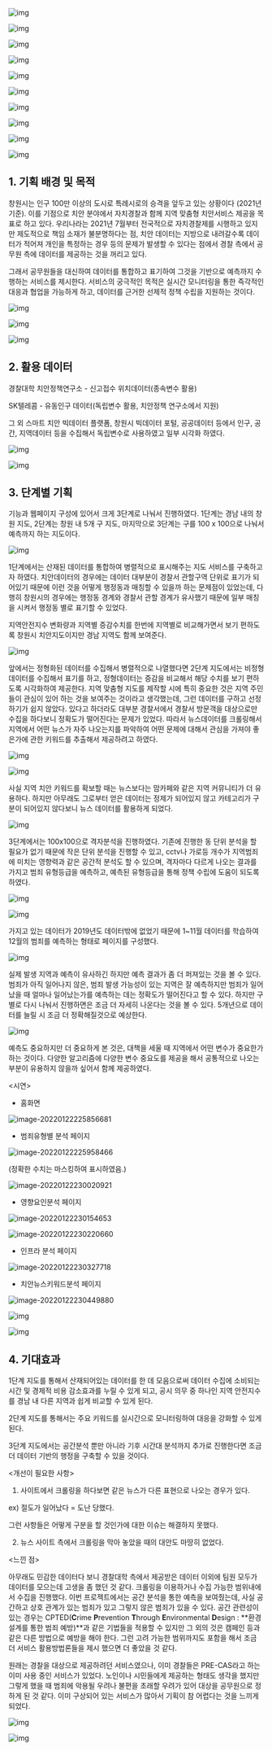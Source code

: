 ![img](https://s3.us-west-2.amazonaws.com/secure.notion-static.com/200fe9f6-9eb0-4255-95d4-40c63bb33214/Untitled.png?X-Amz-Algorithm=AWS4-HMAC-SHA256&X-Amz-Content-Sha256=UNSIGNED-PAYLOAD&X-Amz-Credential=AKIAT73L2G45EIPT3X45%2F20220113%2Fus-west-2%2Fs3%2Faws4_request&X-Amz-Date=20220113T141636Z&X-Amz-Expires=86400&X-Amz-Signature=013551b43cbf1be23d173c037001c340008b23859ad264e524c723d09f3ecf27&X-Amz-SignedHeaders=host&response-content-disposition=filename%20%3D%22Untitled.png%22&x-id=GetObject)



![img](https://s3.us-west-2.amazonaws.com/secure.notion-static.com/0d5e819b-f399-4897-8794-7068df813be9/Untitled.png?X-Amz-Algorithm=AWS4-HMAC-SHA256&X-Amz-Content-Sha256=UNSIGNED-PAYLOAD&X-Amz-Credential=AKIAT73L2G45EIPT3X45%2F20220113%2Fus-west-2%2Fs3%2Faws4_request&X-Amz-Date=20220113T142119Z&X-Amz-Expires=86400&X-Amz-Signature=a178c86156ec82808e5999734d91f0bba858a708b7d52fbf2d36e448df879e72&X-Amz-SignedHeaders=host&response-content-disposition=filename%20%3D%22Untitled.png%22&x-id=GetObject)



![img](https://s3.us-west-2.amazonaws.com/secure.notion-static.com/1bf8863e-bfbf-4c8a-9066-56dfd37101e4/Untitled.png?X-Amz-Algorithm=AWS4-HMAC-SHA256&X-Amz-Content-Sha256=UNSIGNED-PAYLOAD&X-Amz-Credential=AKIAT73L2G45EIPT3X45%2F20220113%2Fus-west-2%2Fs3%2Faws4_request&X-Amz-Date=20220113T141712Z&X-Amz-Expires=86400&X-Amz-Signature=c67984c4cde2ebfdabc902dcf4b7f585e833cc8c1299033bcf8773fa8c5ac7af&X-Amz-SignedHeaders=host&response-content-disposition=filename%20%3D%22Untitled.png%22&x-id=GetObject)



![img](https://s3.us-west-2.amazonaws.com/secure.notion-static.com/dc7dd6da-15cb-4eed-8d28-1557db2bd7e4/Untitled.png?X-Amz-Algorithm=AWS4-HMAC-SHA256&X-Amz-Content-Sha256=UNSIGNED-PAYLOAD&X-Amz-Credential=AKIAT73L2G45EIPT3X45%2F20220113%2Fus-west-2%2Fs3%2Faws4_request&X-Amz-Date=20220113T141734Z&X-Amz-Expires=86400&X-Amz-Signature=fdb709054a72f2783a7c56cb9cc1da64308331d2bcc3c7d1ea6504de2c606fee&X-Amz-SignedHeaders=host&response-content-disposition=filename%20%3D%22Untitled.png%22&x-id=GetObject)



![img](https://s3.us-west-2.amazonaws.com/secure.notion-static.com/6ee4da9e-08b5-4668-ba3f-4d72d2c05e33/Untitled.png?X-Amz-Algorithm=AWS4-HMAC-SHA256&X-Amz-Content-Sha256=UNSIGNED-PAYLOAD&X-Amz-Credential=AKIAT73L2G45EIPT3X45%2F20220113%2Fus-west-2%2Fs3%2Faws4_request&X-Amz-Date=20220113T141900Z&X-Amz-Expires=86400&X-Amz-Signature=22de6c47ffb933d268ab9f6c154db29c57add020d8f529d908893e473564fc67&X-Amz-SignedHeaders=host&response-content-disposition=filename%20%3D%22Untitled.png%22&x-id=GetObject)



![img](https://s3.us-west-2.amazonaws.com/secure.notion-static.com/7ea1b0cd-57d0-4f02-b79c-b111506b6775/Untitled.png?X-Amz-Algorithm=AWS4-HMAC-SHA256&X-Amz-Content-Sha256=UNSIGNED-PAYLOAD&X-Amz-Credential=AKIAT73L2G45EIPT3X45%2F20220113%2Fus-west-2%2Fs3%2Faws4_request&X-Amz-Date=20220113T141922Z&X-Amz-Expires=86400&X-Amz-Signature=304f054685a93bd8a42bf381c81debae031a0e91c06ddf8105d2def63a781f70&X-Amz-SignedHeaders=host&response-content-disposition=filename%20%3D%22Untitled.png%22&x-id=GetObject)



![img](https://s3.us-west-2.amazonaws.com/secure.notion-static.com/9166baa3-c827-473e-b558-2c0870e9f62e/Untitled.png?X-Amz-Algorithm=AWS4-HMAC-SHA256&X-Amz-Content-Sha256=UNSIGNED-PAYLOAD&X-Amz-Credential=AKIAT73L2G45EIPT3X45%2F20220113%2Fus-west-2%2Fs3%2Faws4_request&X-Amz-Date=20220113T141933Z&X-Amz-Expires=86400&X-Amz-Signature=e06f0dc75a962585a5d4883992db657767b049e118b4b18863af2665512374f9&X-Amz-SignedHeaders=host&response-content-disposition=filename%20%3D%22Untitled.png%22&x-id=GetObject)



![img](https://s3.us-west-2.amazonaws.com/secure.notion-static.com/c7ea2208-86e5-45f7-bbbb-715c6d20302f/Untitled.png?X-Amz-Algorithm=AWS4-HMAC-SHA256&X-Amz-Content-Sha256=UNSIGNED-PAYLOAD&X-Amz-Credential=AKIAT73L2G45EIPT3X45%2F20220113%2Fus-west-2%2Fs3%2Faws4_request&X-Amz-Date=20220113T141946Z&X-Amz-Expires=86400&X-Amz-Signature=8d2325ec1878d77f7d777fa5069e4585ecc34794cc0eedc67037ecc1c463196b&X-Amz-SignedHeaders=host&response-content-disposition=filename%20%3D%22Untitled.png%22&x-id=GetObject)



![img](https://s3.us-west-2.amazonaws.com/secure.notion-static.com/06023568-4bac-436c-bc37-7ebef8f2f4db/Untitled.png?X-Amz-Algorithm=AWS4-HMAC-SHA256&X-Amz-Content-Sha256=UNSIGNED-PAYLOAD&X-Amz-Credential=AKIAT73L2G45EIPT3X45%2F20220113%2Fus-west-2%2Fs3%2Faws4_request&X-Amz-Date=20220113T142030Z&X-Amz-Expires=86400&X-Amz-Signature=6b16aeb9f736af2a2ff4a0cf16d50fe9bdef333a4eac6f35f5e001e84a30915e&X-Amz-SignedHeaders=host&response-content-disposition=filename%20%3D%22Untitled.png%22&x-id=GetObject)



![img](https://s3.us-west-2.amazonaws.com/secure.notion-static.com/8344ae3a-1d91-4a8d-8129-616ba82a6bab/Untitled.png?X-Amz-Algorithm=AWS4-HMAC-SHA256&X-Amz-Content-Sha256=UNSIGNED-PAYLOAD&X-Amz-Credential=AKIAT73L2G45EIPT3X45%2F20220122%2Fus-west-2%2Fs3%2Faws4_request&X-Amz-Date=20220122T135006Z&X-Amz-Expires=86400&X-Amz-Signature=98d1d0b168fba54ff531a1f26ae8703a2582ab7be25509320b581d5b87524427&X-Amz-SignedHeaders=host&response-content-disposition=filename%20%3D%22Untitled.png%22&x-id=GetObject)



## 1. 기획 배경 및 목적

창원시는 인구 100만 이상의 도시로 특례시로의 승격을 앞두고 있는 상황이다 (2021년 기준). 이를 기점으로 치안 분야에서 자치경찰과 함께 지역 맞춤형 치안서비스 제공을 목표로 하고 있다. 우리나라는 2021년 7월부터 전국적으로 자치경찰제를 시행하고 있지만 제도적으로 책임 소재가 불분명하다는 점, 치안 데이터는 지방으로 내려갈수록 데이터가 적어져 개인을 특정하는 경우 등의 문제가 발생할 수 있다는 점에서 경찰 측에서 공무원 측에 데이터를 제공하는 것을 꺼리고 있다.

그래서 공무원들을 대신하여 데이터를 통합하고 표기하여 그것을 기반으로 예측까지 수행하는 서비스를 제시한다. 서비스의 궁극적인 목적은 실시간 모니터링을 통한 즉각적인 대응과 협업을 가능하게 하고, 데이터를 근거한 선제적 정책 수립을 지원하는 것이다.



![img](https://s3.us-west-2.amazonaws.com/secure.notion-static.com/ac9f4ae8-ee33-4270-a826-d45eab1a3fd3/Untitled.png?X-Amz-Algorithm=AWS4-HMAC-SHA256&X-Amz-Content-Sha256=UNSIGNED-PAYLOAD&X-Amz-Credential=AKIAT73L2G45EIPT3X45%2F20220113%2Fus-west-2%2Fs3%2Faws4_request&X-Amz-Date=20220113T142146Z&X-Amz-Expires=86400&X-Amz-Signature=89f88deec1f3c1dc96145f6b160c013e33cadb20c73c8a023481961327cfb1ea&X-Amz-SignedHeaders=host&response-content-disposition=filename%20%3D%22Untitled.png%22&x-id=GetObject)



![img](https://s3.us-west-2.amazonaws.com/secure.notion-static.com/576a9b6d-47fa-456d-884e-da02ad6223fc/Untitled.png?X-Amz-Algorithm=AWS4-HMAC-SHA256&X-Amz-Content-Sha256=UNSIGNED-PAYLOAD&X-Amz-Credential=AKIAT73L2G45EIPT3X45%2F20220113%2Fus-west-2%2Fs3%2Faws4_request&X-Amz-Date=20220113T142200Z&X-Amz-Expires=86400&X-Amz-Signature=571526ed72179b7a48ffb9b2fce92ed338539b266e366ee5ab291677c48ecf77&X-Amz-SignedHeaders=host&response-content-disposition=filename%20%3D%22Untitled.png%22&x-id=GetObject)



![img](https://s3.us-west-2.amazonaws.com/secure.notion-static.com/082bcc4c-7e20-4e39-b8dc-6617755e00a8/Untitled.png?X-Amz-Algorithm=AWS4-HMAC-SHA256&X-Amz-Content-Sha256=UNSIGNED-PAYLOAD&X-Amz-Credential=AKIAT73L2G45EIPT3X45%2F20220113%2Fus-west-2%2Fs3%2Faws4_request&X-Amz-Date=20220113T142213Z&X-Amz-Expires=86400&X-Amz-Signature=a2b498a98546bf32aa25ce140d609d0b72cd8577131527a2c6b7d00f9f5f93d0&X-Amz-SignedHeaders=host&response-content-disposition=filename%20%3D%22Untitled.png%22&x-id=GetObject)



## 2. 활용 데이터

경찰대학 치안정책연구소 - 신고접수 위치데이터(종속변수 활용)

SK텔레콤 - 유동인구 데이터(독립변수 활용, 치안정책 연구소에서 지원)

그 외 스마트 치안 빅데이터 플랫폼, 창원시 빅데이터 포털, 공공데이터 등에서 인구, 공간, 지역데이터 등을 수집해서 독립변수로 사용하였고 일부 시각화 하였다.



![img](https://s3.us-west-2.amazonaws.com/secure.notion-static.com/b57afaf6-75bc-4576-8866-661122d34dd1/Untitled.png?X-Amz-Algorithm=AWS4-HMAC-SHA256&X-Amz-Content-Sha256=UNSIGNED-PAYLOAD&X-Amz-Credential=AKIAT73L2G45EIPT3X45%2F20220113%2Fus-west-2%2Fs3%2Faws4_request&X-Amz-Date=20220113T142241Z&X-Amz-Expires=86400&X-Amz-Signature=d3fc6d31554ea0d6372eee2aaea134085eab81b48183d3da953c5921822a2c75&X-Amz-SignedHeaders=host&response-content-disposition=filename%20%3D%22Untitled.png%22&x-id=GetObject)



![img](https://s3.us-west-2.amazonaws.com/secure.notion-static.com/44298f91-3264-433a-9faa-9b746d488e34/Untitled.png?X-Amz-Algorithm=AWS4-HMAC-SHA256&X-Amz-Content-Sha256=UNSIGNED-PAYLOAD&X-Amz-Credential=AKIAT73L2G45EIPT3X45%2F20220122%2Fus-west-2%2Fs3%2Faws4_request&X-Amz-Date=20220122T135046Z&X-Amz-Expires=86400&X-Amz-Signature=862b7ec7883c4f7e14412976a56b1090a87ccebf4943819f1cf1c7be265e3892&X-Amz-SignedHeaders=host&response-content-disposition=filename%20%3D%22Untitled.png%22&x-id=GetObject)



## 3. 단계별 기획

기능과 웹페이지 구성에 있어서 크게 3단계로 나눠서 진행하였다. 1단계는 경남 내의 창원 지도, 2단계는 창원 내 5개 구 지도, 마지막으로 3단계는 구를 100 x 100으로 나눠서 예측까지 하는 지도이다.



![img](https://s3.us-west-2.amazonaws.com/secure.notion-static.com/65d329f7-fbdb-4089-8f6c-79cbc00601dc/Untitled.png?X-Amz-Algorithm=AWS4-HMAC-SHA256&X-Amz-Content-Sha256=UNSIGNED-PAYLOAD&X-Amz-Credential=AKIAT73L2G45EIPT3X45%2F20220122%2Fus-west-2%2Fs3%2Faws4_request&X-Amz-Date=20220122T135122Z&X-Amz-Expires=86400&X-Amz-Signature=eb8febe2569a8d35b9bc7c97726f21d3d4f4fa75e399b385866d33facf205489&X-Amz-SignedHeaders=host&response-content-disposition=filename%20%3D%22Untitled.png%22&x-id=GetObject)



1단계에서는 산재된 데이터를 통합하여 병렬적으로 표시해주는 지도 서비스를 구축하고자 하였다. 치안데이터의 경우에는 데이터 대부분이 경찰서 관할구역 단위로 표기가 되어있기 때문에 이런 것을 어떻게 행정동과 매칭할 수 있을까 하는 문제점이 있었는데, 다행히 창원시의 경우에는 행정동 경계와 경찰서 관할 경계가 유사했기 때문에 일부 매칭을 시켜서 행정동 별로 표기할 수 있었다.

지역안전지수 변화량과 지역별 증감수치를 한번에 지역별로 비교해가면서 보기 편하도록 창원시 치안지도이지만 경남 지역도 함께 보여준다.



![img](https://s3.us-west-2.amazonaws.com/secure.notion-static.com/bae40f63-762d-4c03-830a-6d914c47852b/Untitled.png?X-Amz-Algorithm=AWS4-HMAC-SHA256&X-Amz-Content-Sha256=UNSIGNED-PAYLOAD&X-Amz-Credential=AKIAT73L2G45EIPT3X45%2F20220113%2Fus-west-2%2Fs3%2Faws4_request&X-Amz-Date=20220113T142357Z&X-Amz-Expires=86400&X-Amz-Signature=dc236293f1b908a2c3f9cec69b1772fe742f7c0dd7c5969f5e598b0c352857de&X-Amz-SignedHeaders=host&response-content-disposition=filename%20%3D%22Untitled.png%22&x-id=GetObject)



앞에서는 정형화된 데이터를 수집해서 병렬적으로 나열했다면 2단계 지도에서는 비정형 데이터를 수집해서 표기를 하고, 정형데이터는 증감을 비교해서 해당 수치를 보기 편하도록 시각화하여 제공한다. 지역 맞춤형 지도를 제작할 시에 특히 중요한 것은  지역 주민들이  관심이 있어 하는 것을 보여주는 것이라고 생각했는데, 그런 데이터를 구하고 선정하기가 쉽지 않았다. 있다고 하더라도 대부분 경찰서에서 경찰서 방문객을 대상으로만 수집을 하다보니 정확도가 떨어진다는 문제가 있었다. 따라서 뉴스데이터를 크롤링해서 지역에서 어떤 뉴스가 자주 나오는지를 파악하여 어떤 문제에 대해서 관심을 가져야 좋은가에 관한 키워드를 추출해서 제공하려고 하였다.



![img](https://s3.us-west-2.amazonaws.com/secure.notion-static.com/b5151dd6-1001-4263-9c2f-419a85328e91/Untitled.png?X-Amz-Algorithm=AWS4-HMAC-SHA256&X-Amz-Content-Sha256=UNSIGNED-PAYLOAD&X-Amz-Credential=AKIAT73L2G45EIPT3X45%2F20220113%2Fus-west-2%2Fs3%2Faws4_request&X-Amz-Date=20220113T142447Z&X-Amz-Expires=86400&X-Amz-Signature=ece1d18490151486876e8c948a2f139bd4f4bb296ce03464c7e290b34b191cee&X-Amz-SignedHeaders=host&response-content-disposition=filename%20%3D%22Untitled.png%22&x-id=GetObject)



![img](https://s3.us-west-2.amazonaws.com/secure.notion-static.com/726ef312-a89a-4470-802b-5c8ccbd50cc0/Untitled.png?X-Amz-Algorithm=AWS4-HMAC-SHA256&X-Amz-Content-Sha256=UNSIGNED-PAYLOAD&X-Amz-Credential=AKIAT73L2G45EIPT3X45%2F20220113%2Fus-west-2%2Fs3%2Faws4_request&X-Amz-Date=20220113T142500Z&X-Amz-Expires=86400&X-Amz-Signature=c4d6081b35d70fe272c5702d0b729b549fb876573b51f466e345e82f73a57b20&X-Amz-SignedHeaders=host&response-content-disposition=filename%20%3D%22Untitled.png%22&x-id=GetObject)



사실 지역 치안 키워드를 확보할 때는 뉴스보다는 맘카페와 같은 지역 커뮤니티가 더 유용하다. 하지만 아무래도 그로부터 얻은 데이터는 정제가 되어있지 않고 카테고리가 구분이 되어있지 않다보니 뉴스 데이터를 활용하게 되었다.



![img](https://s3.us-west-2.amazonaws.com/secure.notion-static.com/dcb589d8-cdf0-4190-baa0-623f3d64e200/Untitled.png?X-Amz-Algorithm=AWS4-HMAC-SHA256&X-Amz-Content-Sha256=UNSIGNED-PAYLOAD&X-Amz-Credential=AKIAT73L2G45EIPT3X45%2F20220113%2Fus-west-2%2Fs3%2Faws4_request&X-Amz-Date=20220113T142526Z&X-Amz-Expires=86400&X-Amz-Signature=66c1ec11e02b9377254b62d589b96606d19979a1ec51a043a9472c3f19a7b1fe&X-Amz-SignedHeaders=host&response-content-disposition=filename%20%3D%22Untitled.png%22&x-id=GetObject)



3단계에서는 100x100으로 격자분석을 진행하였다. 기존에 진행한 동 단위 분석을 할 필요가 없기 때문에 작은 단위 분석을 진행할 수 있고, cctv나 가로등 개수가 지역범죄에 미치는 영향력과 같은 공간적 분석도 할 수 있으며, 격자마다 다르게 나오는 결과를 가지고 범죄 유형등급을 예측하고, 예측된 유형등급을 통해 정책 수립에 도움이 되도록 하였다.



![img](https://s3.us-west-2.amazonaws.com/secure.notion-static.com/b98c3aa2-2fd8-46a7-a04d-ed988c0520bd/Untitled.png?X-Amz-Algorithm=AWS4-HMAC-SHA256&X-Amz-Content-Sha256=UNSIGNED-PAYLOAD&X-Amz-Credential=AKIAT73L2G45EIPT3X45%2F20220113%2Fus-west-2%2Fs3%2Faws4_request&X-Amz-Date=20220113T142544Z&X-Amz-Expires=86400&X-Amz-Signature=d72dd060aa2dda3e85b4aeec8a73bb46477e3f99c3eb32df9073152fcc4f37ad&X-Amz-SignedHeaders=host&response-content-disposition=filename%20%3D%22Untitled.png%22&x-id=GetObject)



![img](https://s3.us-west-2.amazonaws.com/secure.notion-static.com/418714bd-7856-44e2-8993-5e64b7f7f80f/Untitled.png?X-Amz-Algorithm=AWS4-HMAC-SHA256&X-Amz-Content-Sha256=UNSIGNED-PAYLOAD&X-Amz-Credential=AKIAT73L2G45EIPT3X45%2F20220113%2Fus-west-2%2Fs3%2Faws4_request&X-Amz-Date=20220113T142558Z&X-Amz-Expires=86400&X-Amz-Signature=5edbcfaf2b8febe53b6dbb1539259a1a6e757761c6deb55fa364ebadf7cb2ef7&X-Amz-SignedHeaders=host&response-content-disposition=filename%20%3D%22Untitled.png%22&x-id=GetObject)



가지고 있는 데이터가 2019년도 데이터밖에 없었기 때문에 1~11월 데이터를 학습하여 12월의 범죄를 예측하는 형태로 페이지를 구성했다.



![img](https://s3.us-west-2.amazonaws.com/secure.notion-static.com/5dfbcf9a-cbe2-4942-aeed-496c9e86b0d5/Untitled.png?X-Amz-Algorithm=AWS4-HMAC-SHA256&X-Amz-Content-Sha256=UNSIGNED-PAYLOAD&X-Amz-Credential=AKIAT73L2G45EIPT3X45%2F20220113%2Fus-west-2%2Fs3%2Faws4_request&X-Amz-Date=20220113T142621Z&X-Amz-Expires=86400&X-Amz-Signature=804be066c24c0e4545e646d0b2618af1e4547dc178ad383e500436df0cf0a867&X-Amz-SignedHeaders=host&response-content-disposition=filename%20%3D%22Untitled.png%22&x-id=GetObject)



실제 발생 지역과 예측이 유사하긴 하지만 예측 결과가 좀 더 퍼져있는 것을 볼 수 있다. 범죄가 아직 일어나지 않은, 범죄 발생 가능성이 있는 지역은 잘 예측하지만 범죄가 일어났을 때 얼마나 일어났는가를 예측하는 데는 정확도가 떨어진다고 할 수 있다. 하지만 구별로 다시 나눠서 진행하면은 조금 더 자세히 나온다는 것을 볼 수 있다. 5개년으로 데이터를 늘릴 시 조금 더 정확해질것으로 예상한다.



![img](https://s3.us-west-2.amazonaws.com/secure.notion-static.com/060d2c76-b62a-40ed-932c-93583381f859/Untitled.png?X-Amz-Algorithm=AWS4-HMAC-SHA256&X-Amz-Content-Sha256=UNSIGNED-PAYLOAD&X-Amz-Credential=AKIAT73L2G45EIPT3X45%2F20220113%2Fus-west-2%2Fs3%2Faws4_request&X-Amz-Date=20220113T142641Z&X-Amz-Expires=86400&X-Amz-Signature=12bfe0dd767d3193d8f0fe3b1e2f60541aa06010c3a1e201a62d5e033d0ac9bd&X-Amz-SignedHeaders=host&response-content-disposition=filename%20%3D%22Untitled.png%22&x-id=GetObject)



예측도 중요하지만 더 중요하게 본 것은, 대책을 세울 때 지역에서 어떤 변수가 중요한가 하는 것이다. 다양한 알고리즘에 다양한 변수 중요도를 제공을 해서 공통적으로 나오는 부분이 유용하지 않을까 싶어서 함께 제공하였다.

<시연>

- 홈화면

![image-20220122225856681](C:\Users\Administrator\AppData\Roaming\Typora\typora-user-images\image-20220122225856681.png)



- 범죄유형별 분석 페이지

![image-20220122225958466](C:\Users\Administrator\AppData\Roaming\Typora\typora-user-images\image-20220122225958466.png)



(정확한 수치는 마스킹하여 표시하였음.)

![image-20220122230020921](C:\Users\Administrator\AppData\Roaming\Typora\typora-user-images\image-20220122230020921.png)



- 영향요인분석 페이지

![image-20220122230154653](C:\Users\Administrator\AppData\Roaming\Typora\typora-user-images\image-20220122230154653.png)

![image-20220122230220660](C:\Users\Administrator\AppData\Roaming\Typora\typora-user-images\image-20220122230220660.png)



- 인프라 분석 페이지

![image-20220122230327718](C:\Users\Administrator\AppData\Roaming\Typora\typora-user-images\image-20220122230327718.png)



- 치안뉴스키워드분석 페이지

![image-20220122230449880](C:\Users\Administrator\AppData\Roaming\Typora\typora-user-images\image-20220122230449880.png)



![img](https://s3.us-west-2.amazonaws.com/secure.notion-static.com/1371acb6-2bba-4f8e-94a7-87b5d7ad15c0/Untitled.png?X-Amz-Algorithm=AWS4-HMAC-SHA256&X-Amz-Content-Sha256=UNSIGNED-PAYLOAD&X-Amz-Credential=AKIAT73L2G45EIPT3X45%2F20220113%2Fus-west-2%2Fs3%2Faws4_request&X-Amz-Date=20220113T142816Z&X-Amz-Expires=86400&X-Amz-Signature=84c77e12e9018e9606f2d465691e3ae9514cfe94bd3ad846b13f5739392f1068&X-Amz-SignedHeaders=host&response-content-disposition=filename%20%3D%22Untitled.png%22&x-id=GetObject)



![img](https://s3.us-west-2.amazonaws.com/secure.notion-static.com/446af969-af2b-4471-9bab-2b331c887e04/Untitled.png?X-Amz-Algorithm=AWS4-HMAC-SHA256&X-Amz-Content-Sha256=UNSIGNED-PAYLOAD&X-Amz-Credential=AKIAT73L2G45EIPT3X45%2F20220122%2Fus-west-2%2Fs3%2Faws4_request&X-Amz-Date=20220122T140526Z&X-Amz-Expires=86400&X-Amz-Signature=7747dd0cff6bfec8eeeef19918b7c9870d9465b6e681a0bdc199f3d1bc15e5bd&X-Amz-SignedHeaders=host&response-content-disposition=filename%20%3D%22Untitled.png%22&x-id=GetObject)



## 4. 기대효과

1단계 지도를 통해서 산재되어있는 데이터를 한 데 모음으로써 데이터 수집에 소비되는 시간 및 경제적 비용 감소효과를 누릴 수 있게 되고, 공시 의무 중 하나인 지역 안전지수를 경남 내 다른 지역과 쉽게 비교할 수 있게 된다.

2단계 지도를 통해서는 주요 키워드를 실시간으로 모니터링하여 대응을 강화할 수 있게 된다.

3단계 지도에서는 공간분석 뿐만 아니라 기후 시간대 분석까지 추가로 진행한다면 조금 더 데이터 기반의 행정을 구축할 수 있을 것이다.

<개선이 필요한 사항>

1. 사이트에서 크롤링을 하다보면 같은 뉴스가 다른 표현으로 나오는 경우가 있다.

ex) 절도가 일어났다 = 도난 당했다.

그런 사항들은 어떻게 구분을 할 것인가에 대한 이슈는 해결하지 못했다.

2. 뉴스 사이트 측에서 크롤링을 막아 놓았을 때의 대안도 마땅히 없었다.

<느낀 점>

아무래도 민감한 데이터다 보니 경찰대학 측에서 제공받은 데이터 이외에 팀원 모두가 데이터를 모으는데 고생을 좀 했던 것 같다. 크롤링을 이용하거나 수집 가능한 범위내에서 수집을 진행했다. 이번 프로젝트에서는 공간 분석을 통한 예측을 보여줬는데, 사실 공간하고 상호 관계가 있는 범죄가 있고 그렇지 않은 범죄가 있을 수 있다. 공간 관련성이 있는 경우는 CPTED(**C**rime **P**revention **T**hrough **E**nvironmental **D**esign : **환경 설계를 통한 범죄 예방)**과 같은 기법들을 적용할 수 있지만 그 외의 것은 캠페인 등과 같은 다른 방법으로 예방을 해야 한다. 그런 고려 가능한 범위까지도 포함을 해서 조금 더 서비스 활용방법론들을 제시 했으면 더 좋았을 것 같다.

원래는 경찰을 대상으로 제공하려던 서비스였으나, 이미 경찰들은 PRE-CAS라고 하는 이미 사용 중인 서비스가 있었다. 노인이나 시민들에게 제공하는 형태도 생각을 했지만 그렇게 했을 때 범죄에 악용될 우려나 불편을 초래할 우려가 있어 대상을 공무원으로 정하게 된 것 같다. 이미 구상되어 있는 서비스가 많아서 기획이 참 어렵다는 것을 느끼게 되었다.



![img](https://s3.us-west-2.amazonaws.com/secure.notion-static.com/b4d9180d-37c9-4b64-a8b5-3bcd564e9077/Untitled.png?X-Amz-Algorithm=AWS4-HMAC-SHA256&X-Amz-Content-Sha256=UNSIGNED-PAYLOAD&X-Amz-Credential=AKIAT73L2G45EIPT3X45%2F20220122%2Fus-west-2%2Fs3%2Faws4_request&X-Amz-Date=20220122T140548Z&X-Amz-Expires=86400&X-Amz-Signature=2993e617bb99df84b386128afb675247ecc991331bb8a80f387909e536b210cf&X-Amz-SignedHeaders=host&response-content-disposition=filename%20%3D%22Untitled.png%22&x-id=GetObject)



![img](https://s3.us-west-2.amazonaws.com/secure.notion-static.com/e27f89a9-c293-40fe-b451-0cbea4c59e82/Untitled.png?X-Amz-Algorithm=AWS4-HMAC-SHA256&X-Amz-Content-Sha256=UNSIGNED-PAYLOAD&X-Amz-Credential=AKIAT73L2G45EIPT3X45%2F20220113%2Fus-west-2%2Fs3%2Faws4_request&X-Amz-Date=20220113T142910Z&X-Amz-Expires=86400&X-Amz-Signature=20e4b649b2a08a7eb62cae529a3bf785cee614db724246795f29cf5e6a197dac&X-Amz-SignedHeaders=host&response-content-disposition=filename%20%3D%22Untitled.png%22&x-id=GetObject)




